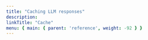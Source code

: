 ```yaml
---
title: "Caching LLM responses"
description:
linkTitle: "Cache"
menu: { main: { parent: 'reference', weight: -92 } }
---
```

